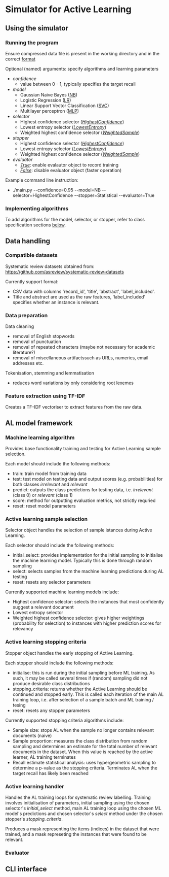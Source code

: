 # Simulator for Active Learning

## Using the simulator

### Running the program
Ensure compressed data file is present in the working directory and in the correct [format](#compatible-datasets)

Optional (named) arguments: specify algorithms and learning parameters
- *confidence*
  - value between 0 - 1, typically specifies the target recall
- *model*
  - Gaussian Naive Bayes ([NB](./model.py))
  - Logistic Regression ([LR](./model.py))
  - Linear Support Vector Classification ([SVC](./model.py))
  - Multilayer perceptron ([MLP](./model.py))
- *selector*
  - Highest confidence selector ([*HighestConfidence*](./selector.py))
  - Lowest entropy selector ([*LowestEntropy*](./selector.py))
  - Weighted highest confidence selector ([*WeightedSample*](./selector.py))
- *stopper*
  - Highest confidence selector ([*HighestConfidence*](./selector.py))
  - Lowest entropy selector ([*LowestEntropy*](./selector.py))
  - Weighted highest confidence selector ([*WeightedSample*](./selector.py))
- *evaluator*
  - [*True*](./selector.py): enable evalautor object to record training
  - [*False*](./selector.py): disable evaluator object (faster operation)

Example command line instruction:
- ./main.py --confidence=0.95 --model=NB --selector=HighestConfidence --stopper=Statistical --evaluator=True


### Implementing algorithms
To add algorithms for the model, selector, or stopper, refer to class specification sections [below](#al-model-framework). 



## Data handling

### Compatible datasets
Systematic review datasets obtained from:
https://github.com/asreview/systematic-review-datasets

Currently support format:
- CSV data with columns 'record_id', 'title', 'abstract', 'label_included'.
- Title and abstract are used as the raw features, 'label_included' specifies whether an instance is relevant.

### Data preparation
Data cleaning
- removal of English stopwords
- removal of punctuation
- removal of repeated characters (maybe not necessary for academic literature?)
- removal of miscellaneous artifactssuch as URLs, numerics, email addresses etc.

Tokenisation, stemming and lemmatisation
- reduces word variations by only considering root lexemes

### Feature extraction using TF-IDF
Creates a TF-IDF vectoriser to extract features from the raw data. 


## AL model framework

### Machine learning algorithm
Provides base functionality training and testing for Active Learning sample selection.

Each model should include the following methods:
- train: train model from training data
- test: test model on testing data and output scores (e.g. probabilities) for both classes *irrelevant* and *relevant*
- predict: outputs the class predictions for testing data, i.e. *irrelevant* (class 0) or *relevant* (class 1)
- score: method for outputting evaluation metrics, not strictly requried
- reset: reset model parameters




### Active learning sample selection
Selector object handles the selection of sample istances during Active Learning.

Each selector should include the following methods:
- initial_select: provides implementation for the initial sampling to initialise the machine learning model. Typically this is done through random sampling
- select: selects samples from the machine learning predictions during AL testing
- reset: resets any selector parameters

Currently supported machine learning models include:
- Highest confidence selector: selects the instances that most confidently suggest a relevant document
- Lowest entropy selector
- Weighted highest confidence selector: gives higher weightings (probability for selection) to instances with higher prediction scores for relevancy


### Active learning stopping criteria
Stopper object handles the early stopping of Active Learning.

Each stopper should include the following methods:
- initialise: this is run during the initial sampling before ML training. As such, it may be called several times if (random) sampling did not produce desirable class distributions
- stopping_criteria: returns whether the Active Learning should be continued and stopped early. This is called each iteration of the main AL training loop, i.e. after selection of a sample batch and ML training / tesing
- reset: resets any stopper parameters

Currently supported stopping criteria algorithms include:
- Sample size: stops AL when the sample no longer contains relevant documents (naive)
- Sample proportion: measures the class distribution from random sampling and determines an estimate for the total number of relevant documents in the dataset. When this value is reached by the active learner, AL training terminates
- Recall estimate statistical analysis: uses hypergeometric sampling to determine a p-value as the stopping criteria. Terminates AL when the target recall has likely been reached


### Active learning handler
Handles the AL training loops for systematic review labelling. Training involves initialisation of parameters, initial sampling using the chosen selector's *initial_select* method, main AL training loop using the chosen ML model's predictions and chosen selector's *select* method under the chosen stopper's *stopping_criteria*.

Produces a mask representing the items (indices) in the dataset that were trained, and a mask represeting the instances that were found to be relevant.

### Evaluator


## CLI interface

